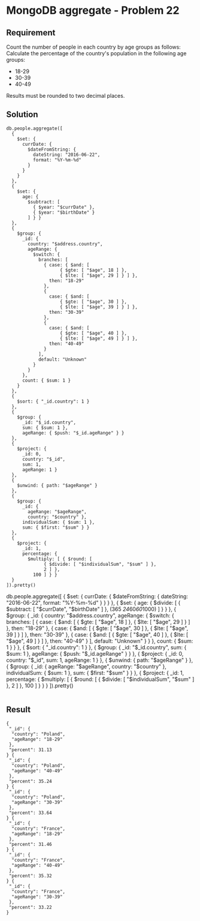 # MongoDB aggregate - Problem 22

## Requirement

Count the number of people in each country by age groups as follows:
Calculate the percentage of the country's population in the following age groups:

- 18-29
- 30-39
- 40-49

Results must be rounded to two decimal places.

## Solution

```agg
db.people.aggregate([
  {
    $set: {
      currDate: {
        $dateFromString: {
          dateString: "2016-06-22",
          format: "%Y-%m-%d"
        }
      }
    }
  },
  {
    $set: {
      age: {
        $subtract: [
          { $year: "$currDate" },
          { $year: "$birthDate" }
        ] } }
  },
  {
    $group: {
      _id: {
        country: "$address.country",
        ageRange: {
          $switch: {
            branches: [
              { case: { $and: [
                    { $gte: [ "$age", 18 ] },
                    { $lte: [ "$age", 29 ] } ] },
                then: "18-29"
              },
              {
                case: { $and: [
                    { $gte: [ "$age", 30 ] },
                    { $lte: [ "$age", 39 ] } ] },
                then: "30-39"
              },
              {
                case: { $and: [
                    { $gte: [ "$age", 40 ] },
                    { $lte: [ "$age", 49 ] } ] },
                then: "40-49"
              }
            ],
            default: "Unknown"
          }
        }
      },
      count: { $sum: 1 }
    }
  },
  {
    $sort: { "_id.country": 1 }
  },
  {
    $group: {
      _id: "$_id.country",
      sum: { $sum: 1 },
      ageRange: { $push: "$_id.ageRange" } }
  },
  {
    $project: {
      _id: 0,
      country: "$_id",
      sum: 1,
      ageRange: 1 }
  },
  {
    $unwind: { path: "$ageRange" }
  },
  {
    $group: {
      _id: {
        ageRange: "$ageRange",
        country: "$country" },
      individualSum: { $sum: 1 },
      sum: { $first: "$sum" } }
  },
  {
    $project: {
      _id: 1,
      percentage: {
        $multiply: [ { $round: [
              { $divide: [ "$individualSum", "$sum" ] },
              2 ] },
          100 ] } }
  }
]).pretty()

```

db.people.aggregate([
{
$set: {
      currDate: {
        $dateFromString: {
          dateString: "2016-06-22",
          format: "%Y-%m-%d"
        }
      }
    }
  },
  {
    $set: {
      age: {
        $divide: [
          { $subtract: [ "$currDate", "$birthDate" ] },
          (365 *24*60*60*1000)
        ] } }
  },
  {
    $group: {
      _id: {
        country: "$address.country",
ageRange: {
$switch: {
            branches: [
              { case: { $and: [
                    { $gte: [ "$age", 18 ] },
{ $lte: [ "$age", 29 ] } ] },
then: "18-29"
},
{
case: { $and: [
                    { $gte: [ "$age", 30 ] },
{ $lte: [ "$age", 39 ] } ] },
then: "30-39"
},
{ case: { $and: [
                    { $gte: [ "$age", 40 ] },
{ $lte: [ "$age", 49 ] } ] },
then: "40-49"
}
],
default: "Unknown"
}
}
},
count: { $sum: 1 }
    }
  },
  {
    $sort: { "_id.country": 1 }
  },
  {
    $group: {
      _id: "$\_id.country",
sum: { $sum: 1 },
      ageRange: { $push: "$\_id.ageRange" } }
},
{
$project: {
      _id: 0,
      country: "$\_id",
sum: 1,
ageRange: 1 }
},
{
$unwind: { path: "$ageRange" }
},
{
$group: {
      _id: {
        ageRange: "$ageRange",
country: "$country" },
      individualSum: { $sum: 1 },
      sum: { $first: "$sum" } }
},
{
$project: {
      _id: 1,
      percentage: {
        $multiply: [ { $round: [
              { $divide: [ "$individualSum", "$sum" ] },
2 ] },
100 ] } }
}
]).pretty()

```agg

```

## Result

```result
{
 "_id": {
  "country": "Poland",
  "ageRange": "18-29"
 },
 "percent": 31.13
} {
 "_id": {
  "country": "Poland",
  "ageRange": "40-49"
 },
 "percent": 35.24
} {
 "_id": {
  "country": "Poland",
  "ageRange": "30-39"
 },
 "percent": 33.64
} {
 "_id": {
  "country": "France",
  "ageRange": "18-29"
 },
 "percent": 31.46
} {
 "_id": {
  "country": "France",
  "ageRange": "40-49"
 },
 "percent": 35.32
} {
 "_id": {
  "country": "France",
  "ageRange": "30-39"
 },
 "percent": 33.22
}

```
